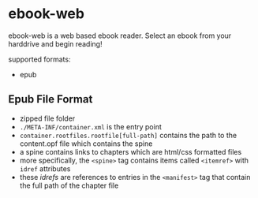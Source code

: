 # ebook-web 
ebook-web is a web based ebook reader. Select an ebook from your harddrive and begin reading!

supported formats:
- epub

## Epub File Format
- zipped file folder
- `./META-INF/container.xml` is the entry point
- `container.rootfiles.rootfile[full-path]` contains the path to the content.opf file which contains the spine
- a spine contains links to chapters which are html/css formatted files
- more specifically, the `<spine>` tag contains items called `<itemref>` with `idref` attributes
- these *idrefs* are references to entries in the `<manifest>` tag that contain the full path of the chapter file